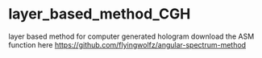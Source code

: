 # layer_based_method_CGH
layer based method for computer generated hologram
download the ASM function here https://github.com/flyingwolfz/angular-spectrum-method
